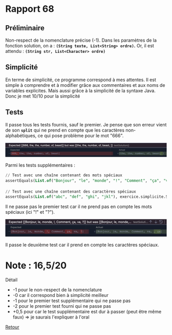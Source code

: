 # Rapport 68

## Préliminaire

Non-respect de la nomenclature précise (-1). Dans les paramètres de la fonction solution, on a : **`(String texte, List<String> ordre)`.** Or, il est attendu : **`(String str, List<Character> ordre)`**

## Simplicité

En terme de simplicité, ce programme correspond à mes attentes.  Il est simple à comprendre et à modifier grâce aux commentaires et aux noms de variables explicites.  Mais aussi grâce à la simplicité de la syntaxe Java. Donc je met 10/10 pour la simplicité

## Tests

Il passe tous les tests fournis, sauf le premier. Je pense que son erreur vient de son **`split`** qui ne prend en compte que les caractères non-alphabétiques, ce qui pose problème pour le mot "666".

![Untitled](./Rapport%2068/Untitled.png)

Parmi les tests supplémentaires :

```sql
// Test avec une chaîne contenant des mots spéciaux
assertEquals(List.of("Bonjour", "le", "monde", "!", "Comment", "ça", "va", "?"), exercice.simplicite.SimpliciteMeilleur.solution("Bonjour le monde! Comment ça va?", List.of("B", "l", "m", "C", "v")));

// Test avec une chaîne contenant des caractères spéciaux
assertEquals(List.of("abc", "def", "ghi", "jkl"), exercice.simplicite.SimpliciteMeilleur.solution("abc@def#ghi$jkl", List.of("a", "d", "g", "j")));
```

Il ne passe pas le premier test car il ne prend pas en compte les mots spéciaux (ici "!" et "?").

![Untitled](./Rapport%2068/Untitled%201.png)

Il passe le deuxième test car il prend en compte les caractères spéciaux.

# Note : 16,5/20

Détail

- -1 pour le non-respect de la nomenclature
- -0 car il correspond bien à simplicité meilleur
- -1 pour le premier test supplémentaire qui ne passe pas
- -2 pour le premier test fourni qui ne passe pas
- +0,5 pour car le test supplémentaire est dur à passer (peut être même faux) => je saurais l'expliquer à l'oral


[Retour](..//Simplicite%CC%81_meilleur.md)
